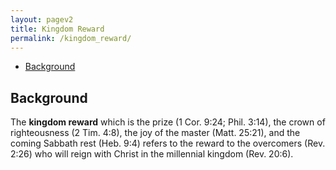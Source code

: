 ```yaml
---
layout: pagev2
title: Kingdom Reward
permalink: /kingdom_reward/
---
```

- [Background](#background)

## Background

The **kingdom reward** which is the prize (1 Cor. 9:24; Phil. 3:14), the crown of righteousness (2 Tim. 4:8), the joy of the master (Matt. 25:21), and the coming Sabbath rest (Heb. 9:4) refers to the reward to the overcomers (Rev. 2:26) who will reign with Christ in the millennial kingdom (Rev. 20:6).